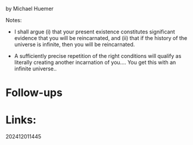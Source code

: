 by Michael Huemer

Notes:
- I shall argue (i) that your present existence constitutes significant evidence that you will be reincarnated, and (ii) that if the history of the universe is infinite, then you will be reincarnated.

- A sufficiently precise repetition of the right conditions will qualify as literally creating another incarnation of you.... You get this with an infinite universe..


# Follow-ups


# Links: 



202412011445
